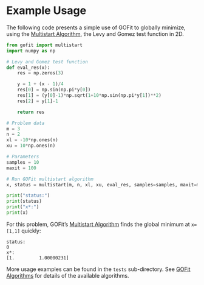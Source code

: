 Example Usage
=============
The following code presents a simple use of GOFit to globally minimize, using the [Multistart Algorithm](algorithms.md#multistart-algorithm), the Levy and Gomez test function in 2D.

```python
from gofit import multistart
import numpy as np

# Levy and Gomez test function
def eval_res(x):
    res = np.zeros(3)

    y = 1 + (x - 1)/4
    res[0] = np.sin(np.pi*y[0])
    res[1] = (y[0]-1)*np.sqrt(1+10*np.sin(np.pi*y[1])**2)
    res[2] = y[1]-1

    return res

# Problem data
m = 3
n = 2
xl = -10*np.ones(n)
xu = 10*np.ones(n)

# Parameters
samples = 10
maxit = 100

# Run GOFit multistart algorithm
x, status = multistart(m, n, xl, xu, eval_res, samples=samples, maxit=maxit)

print("status:")
print(status)
print("x*:")
print(x)
```

For this problem, GOFit’s [Multistart Algorithm](algorithms.md#multistart-algorithm) finds the global minimum at `x=[1,1]` quickly:

```text
status:
0
x*:
[1.         1.00000231]
```

More usage examples can be found in the `tests` sub-directory. See [GOFit Algorithms](algorithms.md#gofit-algorithms) for details of the available algorithms.
